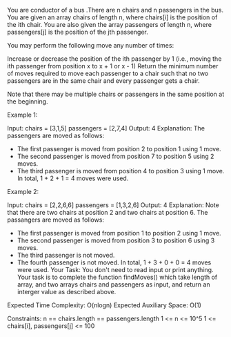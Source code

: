 You are conductor of a bus .There are n chairs and n passengers in the bus. You are given an array chairs of length n, where chairs[i] is the position of the ith chair. You are also given the array passengers of length n, where passengers[j] is the position of the jth passenger.

You may perform the following move any number of times:

Increase or decrease the position of the ith passenger by 1 (i.e., moving the ith passenger from position x to x + 1 or x - 1)
Return the minimum number of moves required to move each passenger to a chair such that no two passengers are in the same chair and every passenger gets a chair.

Note that there may be multiple chairs or passengers in the same position at the beginning.

Example 1:

Input: 
chairs = [3,1,5] 
passengers = [2,7,4]
Output: 4
Explanation: 
The passengers are moved as follows:
- The first passenger is moved from position 2 to position 1 using 1 move.
- The second passenger is moved from position 7 to position 5 using 2 moves.
- The third passenger is moved from position 4 to position 3 using 1 move.
In total, 1 + 2 + 1 = 4 moves were used.

Example 2:

Input: 
chairs = [2,2,6,6] 
passengers = [1,3,2,6]
Output: 4
Explanation: 
Note that there are two chairs at position 2 and two chairs at position 6.
The passangers are moved as follows:
- The first passenger is moved from position 1 to position 2 using 1 move.
- The second passenger is moved from position 3 to position 6 using 3 moves.
- The third passenger is not moved.
- The fourth passenger is not moved.
In total, 1 + 3 + 0 + 0 = 4 moves were used.
Your Task:
You don't need to read input or print anything. Your task is to complete the function findMoves() which take length of array, and two arrays chairs and passengers as input, and return an interger value as described above.

Expected Time Complexity: O(nlogn)
Expected Auxiliary Space: O(1)

Constraints:
   n == chairs.length == passengers.length
   1 <= n <= 10^5
   1 <= chairs[i], passengers[j] <= 100

 
